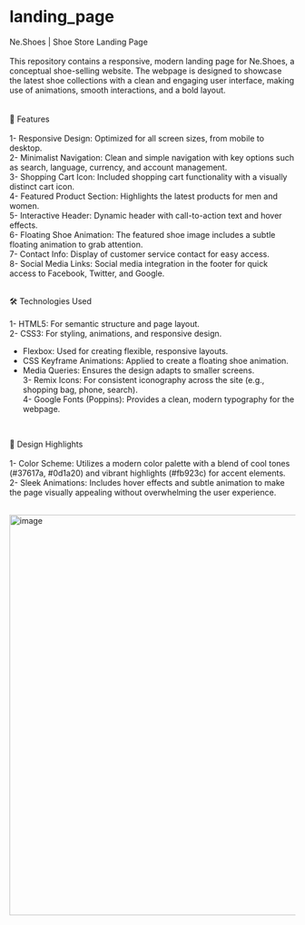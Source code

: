 # landing_page


Ne.Shoes | Shoe Store Landing Page <br> <br>
This repository contains a responsive, modern landing page for Ne.Shoes, a conceptual shoe-selling website. The webpage is designed to showcase the latest shoe collections with a clean and engaging user interface, making use of animations, smooth interactions, and a bold layout.
<br><br> <br>
🚀 Features <br><br>
1- Responsive Design: Optimized for all screen sizes, from mobile to desktop. <br>
2- Minimalist Navigation: Clean and simple navigation with key options such as search, language, currency, and account management. <br>
3- Shopping Cart Icon: Included shopping cart functionality with a visually distinct cart icon. <br>
4- Featured Product Section: Highlights the latest products for men and women. <br>
5- Interactive Header: Dynamic header with call-to-action text and hover effects. <br>
6- Floating Shoe Animation: The featured shoe image includes a subtle floating animation to grab attention. <br>
7- Contact Info: Display of customer service contact for easy access. <br>
8- Social Media Links: Social media integration in the footer for quick access to Facebook, Twitter, and Google. <br>
<br>

🛠️ Technologies Used  <br><br>
1- HTML5: For semantic structure and page layout. <br>
2- CSS3: For styling, animations, and responsive design. <br>
- Flexbox: Used for creating flexible, responsive layouts. <br>
- CSS Keyframe Animations: Applied to create a floating shoe animation. <br>
- Media Queries: Ensures the design adapts to smaller screens. <br>
3- Remix Icons: For consistent iconography across the site (e.g., shopping bag, phone, search). <br>
4- Google Fonts (Poppins): Provides a clean, modern typography for the webpage. <br>
<br>

🎨 Design Highlights <br> <br>
1- Color Scheme: Utilizes a modern color palette with a blend of cool tones (#37617a, #0d1a20) and vibrant highlights (#fb923c) for accent elements. <br>
2- Sleek Animations: Includes hover effects and subtle animation to make the page visually appealing without overwhelming the user experience. <br>


<br>
<img width="706" alt="image" src="https://github.com/user-attachments/assets/6694721b-6da4-42cc-9cbf-c87cee558ef8">

